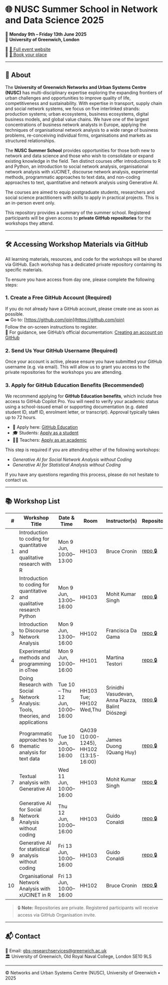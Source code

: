 # 🌐 NUSC Summer School in Network and Data Science 2025

📅 **Monday 9th – Friday 13th June 2025**  
📍 **University of Greenwich, London**

🔗 [📖 Full event website](https://networks-and-urban-systems-centre-nusc.github.io/summer-school/)  
🔗 [📝 Book your place](https://store.gre.ac.uk/conferences-and-events/faculties-schools/fob/conferences-events/nusc-summer-school-in-network-and-data-science)

---

## 📝 About

The **University of Greenwich Networks and Urban Systems Centre (NUSC)** has multi-disciplinary expertise exploring the expanding frontiers of urban challenges and opportunities to improve quality of life, competitiveness and sustainability. With expertise in transport, supply chain and social network systems, we focus on five interlinked strands: production systems; urban ecosystems, business ecosystems, digital business models, and global value chains. We have one of the largest concentrations of business network analysts in Europe, applying the techniques of organisational network analysis to a wide range of business problems, re-conceiving individual firms, organisations and markets as structured relationships.

The **NUSC Summer School** provides opportunities for those both new to network and data science and those who wish to consolidate or expand existing knowledge in the field. Ten distinct courses offer introductions to R and Python, an introduction to social network analysis, organisational network analysis with xUCINET, discourse network analysis, experimental methods, programmatic approaches to text data, and non-coding approaches to text, quantitative and network analysis using Generative AI.

The courses are aimed to equip postgraduate students, researchers and social science practitioners with skills to apply in practical projects. This is an in-person event only.

This repository provides a summary of the summer school. Registered participants will be given access to **private GitHub repositories** for the workshops they attend.

---
## 🛠️ Accessing Workshop Materials via GitHub

All learning materials, resources, and code for the workshops will be shared via GitHub. Each workshop has a dedicated private repository containing its specific materials.

To ensure you have access from day one, please complete the following steps:

### 1. Create a Free GitHub Account (Required)
If you do not already have a GitHub account, please create one as soon as possible.  
➡️ Go to: [https://github.com/join](https://github.com/join)  
Follow the on-screen instructions to register.  
📘 For guidance, see GitHub’s official documentation: [Creating an account on GitHub](https://docs.github.com/en/get-started/signing-up-for-github)

### 2. Send Us Your GitHub Username (Required)
Once your account is active, please ensure you have submitted your GitHub username (e.g. via email). This will allow us to grant you access to the private repositories for the workshops you are attending.

### 3. Apply for GitHub Education Benefits (Recommended)
We recommend applying for **GitHub Education benefits**, which include free access to GitHub Copilot Pro.
You will need to verify your academic status using a school-issued email or supporting documentation (e.g. dated student ID, staff ID, enrolment letter, or transcript). Approval typically takes up to 72 hours.

- 🔗 Apply here: [GitHub Education](https://education.github.com/)
- 🎓 Students: [Apply as a student](https://education.github.com/students)
- 🧑‍🏫 Teachers: [Apply as an academic](https://education.github.com/teachers)

This step is required if you are attending either of the following workshops:
- *Generative AI for Social Network Analysis without Coding*
- *Generative AI for Statistical Analysis without Coding*

If you have any questions regarding this process, please do not hesitate to contact us.

---
## 📚 Workshop List

| #  | Workshop Title                                                                 | Date & Time                         | Room       | Instructor(s)                                    | Repository |
|---:|----------------------------------------------------------------------------------|--------------------------------------|------------|--------------------------------------------------|------------|
| 1  | Introduction to coding for quantitative and qualitative research with R        | Mon 9 Jun, 10:00–13:00              | HH103      | Bruce Cronin                                     | [repo 🔒](https://github.com/networks-and-urban-systems-centre-nusc/NUSCSS2025-workshop-r-intro) |
| 2  | Introduction to coding for quantitative and qualitative research Python        | Mon 9 Jun, 13:00–16:00              | HH103      | Mohit Kumar Singh                                | [repo 🔒](https://github.com/networks-and-urban-systems-centre-nusc/NUSCSS2025-workshop-python-intro) |
| 3  | Introduction to Discourse Network Analysis                                     | Mon 9 Jun, 13:00–16:00              | HH102      | Francisca Da Gama                                | [repo 🔒](https://github.com/networks-and-urban-systems-centre-nusc/NUSCSS2025-workshop-discourse-networks) |
| 4  | Experimental methods and programming in oTree                                  | Mon 9 Jun, 10:00–16:00              | HH101      | Martina Testori                                  | [repo 🔒](https://github.com/networks-and-urban-systems-centre-nusc/NUSCSS2025-workshop-otree-experiments) |
| 5  | Doing Research with Social Network Analysis: Tools, theories, and applications | Tue 10 – Thu 12 Jun, 10:00–16:00    | HH103 Tue; HH102 Wed,Thu| Srinidhi Vasudevan, Anna Piazza, Balint Diószegi | [repo 🔒](https://github.com/networks-and-urban-systems-centre-nusc/NUSCSS2025-workshop-sna) |
| 6  | Programmatic approaches to thematic analysis for text data                     | Tue 10 Jun, 10:00–16:00             | QA039 (10:00-1245), HH102 (13:15-16:00)     | James Duong (Quang Huy)                          | [repo 🔒](https://github.com/networks-and-urban-systems-centre-nusc/NUSCSS2025-workshop-thematic-text) |
| 7  | Textual analysis with Generative AI                                            | Wed 11 Jun, 10:00–16:00             | HH103      | Mohit Kumar Singh                                | [repo 🔒](https://github.com/networks-and-urban-systems-centre-nusc/NUSCSS2025-workshop-genai-text) |
| 8  | Generative AI for Social Network Analysis without coding                       | Thu 12 Jun, 10:00–16:00             | HH103      | Guido Conaldi                                    | [repo 🔒](https://github.com/networks-and-urban-systems-centre-nusc/NUSCSS2025-workshop-genai-sna-vibecode) |
| 9  | Generative AI for statistical analysis without coding                          | Fri 13 Jun, 10:00–16:00             | HH103      | Guido Conaldi                                    | [repo 🔒](https://github.com/networks-and-urban-systems-centre-nusc/NUSCSS2025-workshop-genai-stats-vibecode) |
| 10 | Organisational Network Analysis with xUCINET in R                              | Fri 13 Jun, 10:00–16:00             | HH102      | Bruce Cronin                                     | [repo 🔒](https://github.com/networks-and-urban-systems-centre-nusc/NUSCSS2025-workshop-ona-xucinet) |


> 🔒 **Note:** Repositories are private. Registered participants will receive access via GitHub Organisation invite.

---

## 📬 Contact

📧 Email: [gbs-researchservices@greenwich.ac.uk](mailto:gbs-researchservices@greenwich.ac.uk)  
🏛️ University of Greenwich, Old Royal Naval College, London SE10 9LS

---

© Networks and Urban Systems Centre (NUSC), University of Greenwich • 2025

